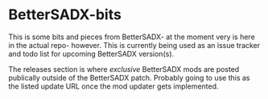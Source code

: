 # BetterSADX-bits

This is some bits and pieces from BetterSADX- at the moment very is here in the actual repo- however.
This is currently being used as an issue tracker and todo list for upcoming BetterSADX version(s).

The releases section is where _exclusive_ BetterSADX mods are posted publically outside of the BetterSADX patch.
Probably going to use this as the listed update URL once the mod updater gets implemented.
